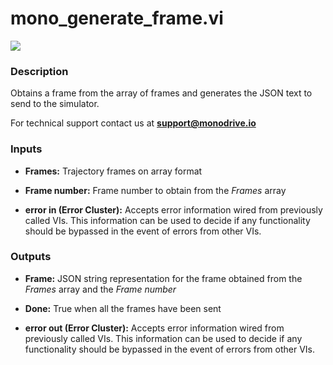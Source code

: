 # mono_generate_frame.vi

<p class="img_container">
<img class="lg_img" src="../mono_generate_frame.png"/>
</p>

### Description

Obtains a frame from the array of frames and generates the JSON text to send to the simulator.

For technical support contact us at <b>support@monodrive.io</b> 

### Inputs

- **Frames:**  Trajectory frames on array format
 

- **Frame number:**  Frame number to obtain from the *Frames* array
 

- **error in (Error Cluster):** Accepts error information wired from previously called VIs. This information can be used to decide if any functionality should be bypassed in the event of errors from other VIs. 

### Outputs

- **Frame:**  JSON string representation for the frame obtained from the
*Frames* array and the *Frame number*
 

- **Done:**  True when all the frames have been sent
 

- **error out (Error Cluster):** Accepts error information wired from previously called VIs. This information can be used to decide if any functionality should be bypassed in the event of errors from other VIs. 

<p>&nbsp;</p>
